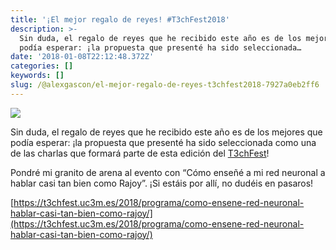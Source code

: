 ```yaml
---
title: '¡El mejor regalo de reyes! #T3chFest2018'
description: >-
  Sin duda, el regalo de reyes que he recibido este año es de los mejores que
  podía esperar: ¡la propuesta que presenté ha sido seleccionada…
date: '2018-01-08T22:12:48.372Z'
categories: []
keywords: []
slug: /@alexgascon/el-mejor-regalo-de-reyes-t3chfest2018-7927a0eb2ff6
---
```


![](https://cdn-images-1.medium.com/max/800/1*_UlI76Ugmo_dqJ5M-bMZSg.png)

Sin duda, el regalo de reyes que he recibido este año es de los mejores que podía esperar: ¡la propuesta que presenté ha sido seleccionada como una de las charlas que formará parte de esta edición del [T3chFest](https://t3chfest.uc3m.es/2018/)!

Pondré mi granito de arena al evento con “Cómo enseñé a mi red neuronal a hablar casi tan bien como Rajoy”. ¡Si estáis por allí, no dudéis en pasaros!

[https://t3chfest.uc3m.es/2018/programa/como-ensene-red-neuronal-hablar-casi-tan-bien-como-rajoy/](https://t3chfest.uc3m.es/2018/programa/como-ensene-red-neuronal-hablar-casi-tan-bien-como-rajoy/)